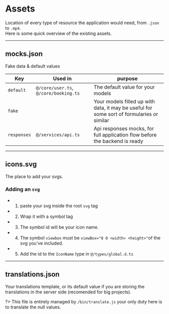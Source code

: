 # Assets

Location of every type of resource the application would need, from `.json` to `.mp4`.  
Here is some quick overview of the existing assets.

---

## mocks.json

Fake data & default values

| Key         | Used in                               | purpose                                                                                   |
| ----------- | ------------------------------------- | ----------------------------------------------------------------------------------------- |
| `default`   | `@/core/user.ts`, `@/core/booking.ts` | The default value for your models                                                         |
| `fake`      |                                       | Your models filled up with data, it may be useful for some sort of formularies or similar |
| `responses` | `@/services/api.ts`                   | Api responses mocks, for full application flow before the backend is ready                |

---

## icons.svg

The place to add your svgs.

### Adding an `svg`

-   1. paste your svg inside the root `svg` tag
-   2. Wrap it with a symbol tag
-   3. The symbol id will be your icon name.
-   4. The symbol `viewbox` must be `viewBox="0 0 <width> <height>"`of the svg you've included.
-   5. Add the id to the `IconName` type in `@/types/global.d.ts`

---

## translations.json

Your translations template, or its default value if you are storing the translations in the server side (recomended for big projects).

?> This file is entirely managed by `/bin/translate.js` your only duty here is to translate the null values.
